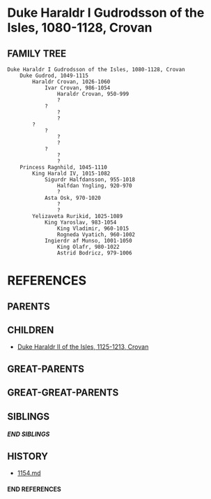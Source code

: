 # Duke Haraldr I Gudrodsson of the Isles, 1080-1128, Crovan

## FAMILY TREE
```
Duke Haraldr I Gudrodsson of the Isles, 1080-1128, Crovan
    Duke Gudrod, 1049-1115
        Haraldr Crovan, 1026-1060
            Ivar Crovan, 986-1054
                Haraldr Crovan, 950-999
                ?
            ?
                ?
                ?
        ?
            ?
                ?
                ?
            ?
                ?
                ?
    Princess Ragnhild, 1045-1110
        King Harald IV, 1015-1082
            Sigurdr Halfdansson, 955-1018
                Halfdan Yngling, 920-970
                ?
            Asta Osk, 970-1020
                ?
                ?
        Yelizaveta Rurikid, 1025-1089
            King Yaroslav, 983-1054
                King Vladimir, 960-1015
                Rogneda Vyatich, 960-1002
            Ingierdr af Munso, 1001-1050
                King Olafr, 980-1022
                Astrid Bodricz, 979-1006
```


# REFERENCES

## PARENTS 

## CHILDREN 
* [Duke Haraldr II of the Isles, 1125-1213, Crovan](haraldr_ii_1125.md)


## GREAT-PARENTS 


## GREAT-GREAT-PARENTS 

## SIBLINGS

##### END SIBLINGS  
## HISTORY
* [1154.md](../h/1154.md)

#### END REFERENCES
